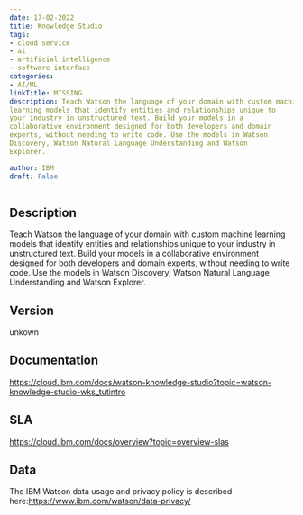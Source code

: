 ```yaml
---
date: 17-02-2022
title: Knowledge Studio
tags: 
- cloud service
- ai
- artificial intelligence
- software interface
categories: 
- AI/ML
linkTitle: MISSING
description: Teach Watson the language of your domain with custom machine
learning models that identify entities and relationships unique to
your industry in unstructured text. Build your models in a
collaborative environment designed for both developers and domain
experts, without needing to write code. Use the models in Watson
Discovery, Watson Natural Language Understanding and Watson
Explorer.

author: IBM
draft: False
---
```


## Description

Teach Watson the language of your domain with custom machine
learning models that identify entities and relationships unique to
your industry in unstructured text. Build your models in a
collaborative environment designed for both developers and domain
experts, without needing to write code. Use the models in Watson
Discovery, Watson Natural Language Understanding and Watson
Explorer.


## Version

unkown

## Documentation

https://cloud.ibm.com/docs/watson-knowledge-studio?topic=watson-knowledge-studio-wks_tutintro

## SLA

https://cloud.ibm.com/docs/overview?topic=overview-slas

## Data

The IBM Watson data usage and privacy policy is described here:https://www.ibm.com/watson/data-privacy/
